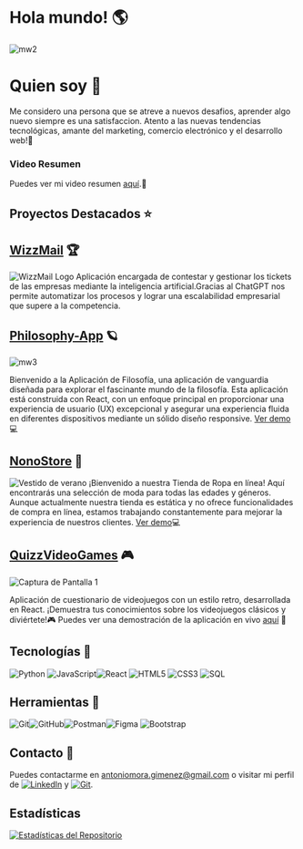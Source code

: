 
# Hola mundo! 🌎 
![mw2](https://i.imgur.com/7Qij3nY.png)

# Quien soy 🧐
Me considero una persona que se atreve a nuevos desafios, aprender algo nuevo siempre es una satisfaccion. Atento a las nuevas tendencias tecnológicas, amante del marketing, comercio electrónico y el desarrollo web!🌈

### Video Resumen
Puedes ver mi video resumen [aquí](https://bit.ly/48bPFaH).👀

## Proyectos Destacados ⭐

## [WizzMail](https://github.com/Antoniomorales17/WizzMail) 🏆
![WizzMail Logo](https://i.imgur.com/JrCuHNS.png)
Aplicación encargada de contestar y gestionar los tickets de las empresas mediante la inteligencia artificial.Gracias al ChatGPT nos permite automatizar los procesos y lograr una escalabilidad empresarial que supere a la competencia.


## [Philosophy-App](https://github.com/Antoniomorales17/Philosophy-App) 🪐
![mw3](https://i.imgur.com/e956FaW.png)

Bienvenido a la Aplicación de Filosofía, una aplicación de vanguardia diseñada para explorar el fascinante mundo de la filosofía. Esta aplicación está construida con React, con un enfoque principal en proporcionar una experiencia de usuario (UX) excepcional y asegurar una experiencia fluida en diferentes dispositivos mediante un sólido diseño responsive.
[Ver demo](https://juanmogimenez.vercel.app/)💻

## [NonoStore](https://github.com/Antoniomorales17/NonoStore) 👔
![Vestido de verano](https://i.imgur.com/M4JsW3G.jpg)
¡Bienvenido a nuestra Tienda de Ropa en línea! Aquí encontrarás una selección de moda para todas las edades y géneros. Aunque actualmente nuestra tienda es estática y no ofrece funcionalidades de compra en línea, estamos trabajando constantemente para mejorar la experiencia de nuestros clientes.
[Ver demo](https://nonostore.vercel.app/)💻

## [QuizzVideoGames](https://github.com/Antoniomorales17/QuizGames) 🎮
![Captura de Pantalla 1](https://i.imgur.com/h1JEKUK.png)

Aplicación de cuestionario de videojuegos con un estilo retro, desarrollada en React. ¡Demuestra tus conocimientos sobre los videojuegos clásicos y diviértete!🎮
Puedes ver una demostración de la aplicación en vivo [aquí](https://quizvideogames.vercel.app/) 👀

## Tecnologías 🌠

![Python](https://img.icons8.com/color/48/000000/python.png) ![JavaScript](https://img.icons8.com/color/48/000000/javascript.png)![React](https://img.icons8.com/color/48/000000/react-native.png) ![HTML5](https://img.icons8.com/color/48/000000/html-5.png) ![CSS3](https://img.icons8.com/color/48/000000/css3.png)  ![SQL](https://img.icons8.com/color/48/000000/sql.png)

## Herramientas 🔧
![Git](https://img.icons8.com/color/48/000000/git.png)![GitHub](https://img.icons8.com/fluent/48/000000/github.png)![Postman](https://img.icons8.com/dusk/48/000000/postman-api.png)![Figma](https://img.icons8.com/color/48/000000/figma.png) ![Bootstrap](https://img.icons8.com/color/48/000000/bootstrap.png) 

## Contacto 📩
Puedes contactarme en [antoniomora.gimenez@gmail.com](mailto:antoniomora.gimenez@gmail.com) o visitar mi perfil de [![LinkedIn](https://img.icons8.com/color/48/000000/linkedin.png)](https://www.linkedin.com/in/antonio-morales-gim%C3%A9nez-840034137/)
 y [![Git](https://img.icons8.com/color/48/000000/git.png)](https://github.com/AntonioMorales17).

 ## Estadísticas

[![Estadísticas del Repositorio](https://github-readme-stats.vercel.app/api?username=Antoniomorales17&show_icons=true&theme=dark)](https://github.com/Antoniomorales17)

 
